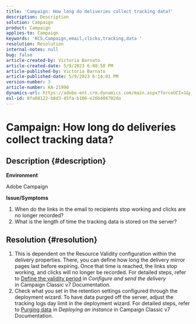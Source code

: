 ```yaml
---
title: 'Campaign: How long do deliveries collect tracking data?'
description: Description
solution: Campaign
product: Campaign
applies-to: Campaign
keywords: 'KCS,Campaign,email,clicks,tracking,data '
resolution: Resolution
internal-notes: null
bug: false
article-created-by: Victoria Barnato
article-created-date: 5/9/2023 6:08:58 PM
article-published-by: Victoria Barnato
article-published-date: 5/9/2023 6:14:01 PM
version-number: 3
article-number: KA-21990
dynamics-url: https://adobe-ent.crm.dynamics.com/main.aspx?forceUCI=1&pagetype=entityrecord&etn=knowledgearticle&id=d76b8b90-94ee-ed11-8849-6045bd006b25
exl-id: 8fa88122-b8d3-45fa-b106-e26b404702da
---
```

# Campaign: How long do deliveries collect tracking data?

## Description {#description}


<b>Environment</b>

Adobe Campaign

<b>Issue/Symptoms</b>

1. When do the links in the email to recipients stop working and clicks are no longer recorded?
2. What is the length of time the tracking data is stored on the server?



## Resolution {#resolution}


1. This is dependent on the Resource Validity configuration within the delivery properties. There, you can define how long the delivery mirror pages last before expiring. Once that time is reached, the links stop working, and clicks will no longer be recorded. For detailed steps, refer to [Define the validity period](https://experienceleague.adobe.com/docs/campaign-classic/using/sending-messages/key-steps-when-creating-a-delivery/steps-sending-the-delivery.html?lang=en#defining-validity-period) in *Configure and send the delivery* in Campaign Classic v7 Documentation.
2. Check what you set in the retention settings configured through the deployment wizard. To have data purged off the server, adjust the tracking logs day limit in the deployment wizard. For detailed steps, refer to [Purging data](https://experienceleague.adobe.com/docs/campaign-classic/using/installing-campaign-classic/initial-configuration/deploying-an-instance.html?lang=en#purging-data) in *Deploying an instance* in Campaign Classic v7 Documentation.

